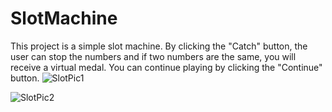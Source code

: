 # SlotMachine
This project is a simple slot machine. By clicking the "Catch" button, the user can stop the numbers and if two numbers are the same, you will receive a virtual medal. You can continue playing by clicking the "Continue" button.
![SlotPic1](https://user-images.githubusercontent.com/56721456/112745091-c249e100-8fe0-11eb-9580-cb2b73d933cc.JPG)

![SlotPic2](https://user-images.githubusercontent.com/56721456/112745095-c8d85880-8fe0-11eb-93aa-5ffcbbf44d51.JPG)
